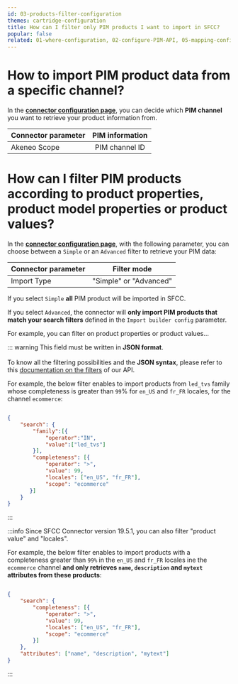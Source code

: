 ```yaml
---
id: 03-products-filter-configuration
themes: cartridge-configuration
title: How can I filter only PIM products I want to import in SFCC?
popular: false
related: 01-where-configuration, 02-configure-PIM-API, 05-mapping-configuration, 04-import-images-configuration, 06-categories-configuration
---
```


# How to import PIM product data from a specific channel?

In the [**connector configuration page**](01-where-configuration.html), you can decide which **PIM channel** you want to retrieve your product information from.

| Connector parameter   | PIM information  |
| :---------------------| :--------------: |
| Akeneo Scope          |  PIM channel ID  |

# How can I filter PIM products according to product properties, product model properties or product values?

In the [**connector configuration page**](01-where-configuration.html), with the following parameter, you can choose between a `Simple` or an `Advanced` filter to retrieve your PIM data:

| Connector parameter   | Filter mode      |
| :---------------------| :------------------: |
| Import Type           |  "Simple" or "Advanced"  |

If you select `Simple` **all** PIM product will be imported in SFCC.

If you select `Advanced`, the connector will **only import PIM products that match your search filters** defined in the `Import builder config` parameter.

For example, you can filter on product properties or product values...

::: warning
This field must be written in **JSON format**.<br>
<br>
To know all the filtering possibilities and the **JSON syntax**, please refer to this [documentation on the filters](https://api.akeneo.com/documentation/filter.html) of our API.

For example, the below filter enables to import products from `led_tvs` family whose completeness is greater than `99`% for `en_US` and `fr_FR` locales, for the channel `ecommerce`:

```json

{
    "search": {
        "family":[{
            "operator":"IN",
            "value":["led_tvs"]
        }],
        "completeness": [{
            "operator": ">",
            "value": 99,
            "locales": ["en_US", "fr_FR"],
            "scope": "ecommerce"
       }]
    }
}
```
:::

:::info
Since SFCC Connector version 19.5.1, you can also filter "product value" and "locales".

For example, the below filter enables to import products with a completeness greater than `99%` in the `en_US` and `fr_FR` locales ine the `ecommerce` channel **and only retrieves `name`, `description` and `mytext` attributes from these products**:

```json

{
    "search": {
        "completeness": [{
            "operator": ">",
            "value": 99,
            "locales": ["en_US", "fr_FR"],
            "scope": "ecommerce"
        }]
    },
    "attributes": ["name", "description", "mytext"]
}
```
:::
